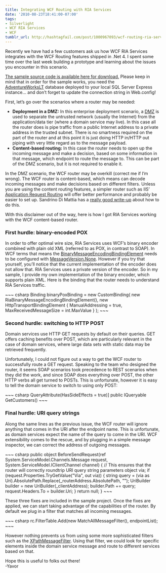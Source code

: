 ```yaml
---
title: Integrating WCF Routing with RIA Services
date: '2010-08-23T18:41:00-07:00'
tags:
- Silverlight
- WCF RIA Services
- WCF
tumblr_url: http://hashtagfail.com/post/1000967093/wcf-routing-ria-services
---
```

<p>Recently we have had a few customers ask us how WCF RIA Services integrates with the WCF Routing features shipped in .Net 4. I spent some time over the last week building a prototype and learning about the issues you encounter in this scenario.</p>
<p><a title="Sample source code" href="http://code.msdn.microsoft.com/Project/Download/FileDownload.aspx?ProjectName=RiaServices&amp;DownloadId=13630">The sample source code is available here for download.</a> Please keep in mind that in order for the sample works, you need the <a title="Sample database download" href="http://msftdbprodsamples.codeplex.com/">AdventureWorksLT</a> database deployed to your local SQL Server Express instance… and don’t forget to update the connection string in Web.config!</p>
<p>First, let’s go over the scenarios where a router may be needed:</p>
<ul><li><strong>Deployment in a DMZ:</strong> In this enterprise deployment scenario, a <a title="Wikipedia article on DMZs" href="http://en.wikipedia.org/wiki/DMZ_(computing)">DMZ</a> is used to separate the untrusted network (usually the Internet) from the application/data tier (where a domain service may live). In this case all the router does is pipe traffic from a public Internet address to a private address in the trusted subnet. There is no smartness required on the part of the router and at this point it is just doing HTTP in/HTTP out piping with very little regard as to the message payload. </li>
<li><strong>Content-based routing:</strong> In this case the router needs to open up the incoming message and make a decision, based on some information in that message, which endpoint to route the message to. This can be part of the DMZ scenario, but it is not required to enable it. </li>
</ul><p>In the DMZ scenario, the WCF router may be overkill (correct me if I’m wrong). The WCF router is content-based, which means can decode incoming messages and make decisions based on different filters. Unless you are using the content routing features, a simpler router such as IIS’ <a title="IIS Application Request Routing homepage" href="http://www.iis.net/download/ApplicationRequestRouting">Application Request Routing</a> will offer better performance and probably be easier to set up. Sandrino Di Mattia has a <a title="Making WCF RIA Services work in a DMZ/Multitier architecture using Application Request Routing" href="http://sandrinodimattia.net/blog/post/Making-WCF-RIA-Services-work-in-a-DMZMultitier-architecture-using-Application-Request-Routing.aspx">really good write-up</a> about how to do this.</p>
<p>With this disclaimer out of the way, here is how I got RIA Services working with the WCF content-based router.</p>
<h3>First hurdle: binary-encoded POX</h3>
<p>In order to offer optimal wire size, RIA Services uses WCF’s binary encoder combined with plain old XML (referred to as POX, in contrast to SOAP). In WCF terms that means the <a title="BinaryMessageEncodingBindingElement MSDN reference" href="http://msdn.microsoft.com/en-us/library/system.servicemodel.channels.binarymessageencodingbindingelement.aspx">BinaryMessageEncodingBindingElement</a> needs to be configured with <a title="BinaryMessageEncodingBindingElement.MessageVersion MSDN reference" href="http://msdn.microsoft.com/en-us/library/system.servicemodel.channels.binarymessageencodingbindingelement.messageversion.aspx">MessageVersion.None</a>. However if you try that yourself, you’ll notice that the current implementation of the encoder does not allow that. RIA Services uses a private version of the encoder. So in my sample, I provide my own implementation of the binary encoder, which supports plain XML. Here is the binding that the router needs to understand RIA Services traffic.</p>
~~~ csharp
Binding binaryPoxBinding = new CustomBinding( 
   new RiaBinaryMessageEncodingBindingElement(), 
   new HttpTransportBindingElement { 
      ManualAddressing = true, 
      MaxReceivedMessageSize = int.MaxValue
   } 
);
~~~
<h3>Second hurdle: switching to HTTP POST</h3>
<p>Domain services use HTTP GET requests by default on their queries. GET offers caching benefits over POST, which are particularly relevant in the case of domain services, where large data sets with static data may be retrieved frequently.</p>
<p>Unfortunately, I could not figure out a way to get the WCF router to successfully route a GET request. Speaking to the team who designed the router, it seems SOAP scenarios took precedence to REST scenarios when they did the work, and since SOAP does everything over POST, the other HTTP verbs all get turned to POSTs. This is unfortunate, however it is easy to tell the domain service to switch to using only POST:</p>
~~~ csharp
QueryAttribute(HasSideEffects = true)]
public IQueryable GetCustomers()
~~~
<h3>Final hurdle: URI query strings</h3>
<p>Along the same lines as the previous issue, the WCF router will ignore anything that comes in the URI after the endpoint name. This is unfortunate, as domain services expect the name of the query to come in the URI. WCF extensibility comes to the rescue, and by plugging in a simple message inspector, we can correct the address of outgoing messages.</p>
~~~ csharp
public object BeforeSendRequest(ref System.ServiceModel.Channels.Message request, System.ServiceModel.IClientChannel channel) 
{ 
   // This ensures that the router will correctly roundtrip URI query string parameters
   object via; 
   if (request.Properties.TryGetValue("Via", out via)) 
   { 
      string query = (via as Uri).AbsolutePath.Replace(_routerAddress.AbsolutePath, "");
      UriBuilder builder = new UriBuilder(_clientAddress);
      builder.Path += query;
      request.Headers.To = builder.Uri; 
   } 
   return null; 
}
~~~
<p>These three fixes are included in the sample project. Once the fixes are applied, we can start taking advantage of the capabilities of the router. By default we plug in a filter that matches all incoming messages.</p>
~~~ csharp
rc.FilterTable.Add(new MatchAllMessageFilter(), endpointList);
~~~
<p>However nothing prevents us from using some more sophisticated filters such as the <a title="XPathMessageFilter MSDN reference" href="http://msdn.microsoft.com/en-us/library/system.servicemodel.dispatcher.xpathmessagefilter.aspx">XPathMessageFilter</a>. Using that filter, we could look for specific elements inside the domain service message and route to different services based on that.</p>
<p>Hope this is useful to folks out there!<br/>-Yavor</p>
